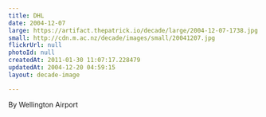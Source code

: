 ```yaml
---
title: DHL
date: 2004-12-07
large: https://artifact.thepatrick.io/decade/large/2004-12-07-1738.jpg
small: http://cdn.m.ac.nz/decade/images/small/20041207.jpg
flickrUrl: null
photoId: null
createdAt: 2011-01-30 11:07:17.228479
updatedAt: 2004-12-20 04:59:15
layout: decade-image

---
```

By Wellington Airport
